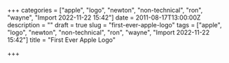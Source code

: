 +++
categories = ["apple", "logo", "newton", "non-technical", "ron", "wayne", "Import 2022-11-22 15:42"]
date = 2011-08-17T13:00:00Z
description = ""
draft = true
slug = "first-ever-apple-logo"
tags = ["apple", "logo", "newton", "non-technical", "ron", "wayne", "Import 2022-11-22 15:42"]
title = "First Ever Apple Logo"

+++




